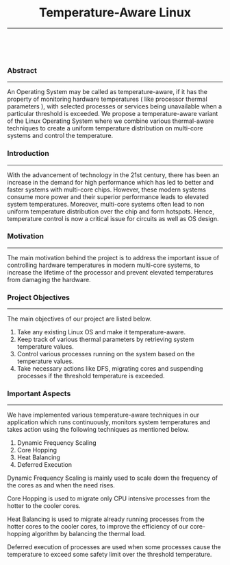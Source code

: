 <center><h1>Temperature-Aware Linux</h1></center>
<hr>

<br><br><br>
<h3>Abstract</h3>
<hr>

An Operating System may be called as temperature-aware, if it has the property of monitoring hardware 
temperatures ( like processor thermal parameters ), with selected processes or services being unavailable
when a particular threshold is exceeded. We propose a temperature-aware variant of the Linux Operating System 
where we combine various thermal-aware techniques to create a uniform temperature distribution on multi-core 
systems and control the temperature.

<h3>Introduction</h3>
<hr>

With the advancement of technology in the 21st century, there has been an increase in the demand for high 
performance which has led to better and faster systems with multi-core chips. However, these modern systems 
consume more power and their superior performance leads to elevated system temperatures. Moreover, multi-core 
systems often lead to non uniform temperature distribution over the chip and form hotspots. Hence, temperature 
control is now a critical issue for circuits as well as OS design.

<h3>Motivation</h3>
<hr>

The main motivation behind the project is to address the important issue of controlling hardware temperatures 
in modern multi-core systems, to increase the lifetime of the processor and prevent elevated temperatures 
from damaging the hardware.

<h3>Project Objectives</h3>
<hr>

The main objectives of our project are listed below.

1. Take any existing Linux OS and make it temperature-aware.
2. Keep track of various thermal parameters by retrieving system temperature values.
3. Control various processes running on the system based on the temperature values.
4. Take necessary actions like DFS, migrating cores and suspending processes if the threshold temperature is exceeded. 


<h3>Important Aspects</h3>
<hr>

We have implemented various temperature-aware techniques in our application which runs continuously, 
monitors system temperatures and takes action using the following techniques as mentioned below.

1. Dynamic Frequency Scaling
2. Core Hopping
3. Heat Balancing
4. Deferred Execution

Dynamic Frequency Scaling is mainly used to scale down the frequency of the cores as and when the need rises. 

Core Hopping is used to migrate only CPU intensive processes from the hotter to the cooler cores. 

Heat Balancing is used to migrate already running processes from the hotter cores to the cooler cores, to 
improve the efficiency of our core-hopping algorithm by balancing the thermal load.

Deferred execution of processes are used when some processes cause the temperature to exceed some safety limit 
over the threshold temperature.


